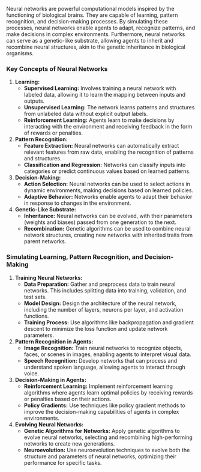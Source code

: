 Neural networks are powerful computational models inspired by the functioning of biological brains. They are capable of learning, pattern recognition, and decision-making processes. By simulating these processes, neural networks enable agents to adapt, recognize patterns, and make decisions in complex environments. Furthermore, neural networks can serve as a genetic-like substrate, allowing agents to inherit and recombine neural structures, akin to the genetic inheritance in biological organisms.

### Key Concepts of Neural Networks

1. **Learning:**
    - **Supervised Learning:** Involves training a neural network with labeled data, allowing it to learn the mapping between inputs and outputs.
    - **Unsupervised Learning:** The network learns patterns and structures from unlabeled data without explicit output labels.
    - **Reinforcement Learning:** Agents learn to make decisions by interacting with the environment and receiving feedback in the form of rewards or penalties.
2. **Pattern Recognition:**
    - **Feature Extraction:** Neural networks can automatically extract relevant features from raw data, enabling the recognition of patterns and structures.
    - **Classification and Regression:** Networks can classify inputs into categories or predict continuous values based on learned patterns.
3. **Decision-Making:**
    - **Action Selection:** Neural networks can be used to select actions in dynamic environments, making decisions based on learned policies.
    - **Adaptive Behavior:** Networks enable agents to adapt their behavior in response to changes in the environment.
4. **Genetic-Like Substrate:**
    - **Inheritance:** Neural networks can be evolved, with their parameters (weights and biases) passed from one generation to the next.
    - **Recombination:** Genetic algorithms can be used to combine neural network structures, creating new networks with inherited traits from parent networks.

### Simulating Learning, Pattern Recognition, and Decision-Making

1. **Training Neural Networks:**
    - **Data Preparation:** Gather and preprocess data to train neural networks. This includes splitting data into training, validation, and test sets.
    - **Model Design:** Design the architecture of the neural network, including the number of layers, neurons per layer, and activation functions.
    - **Training Process:** Use algorithms like backpropagation and gradient descent to minimize the loss function and update network parameters.
2. **Pattern Recognition in Agents:**
    - **Image Recognition:** Train neural networks to recognize objects, faces, or scenes in images, enabling agents to interpret visual data.
    - **Speech Recognition:** Develop networks that can process and understand spoken language, allowing agents to interact through voice.
3. **Decision-Making in Agents:**
    - **Reinforcement Learning:** Implement reinforcement learning algorithms where agents learn optimal policies by receiving rewards or penalties based on their actions.
    - **Policy Gradients:** Use techniques like policy gradient methods to improve the decision-making capabilities of agents in complex environments.
4. **Evolving Neural Networks:**
    - **Genetic Algorithms for Networks:** Apply genetic algorithms to evolve neural networks, selecting and recombining high-performing networks to create new generations.
    - **Neuroevolution:** Use neuroevolution techniques to evolve both the structure and parameters of neural networks, optimizing their performance for specific tasks.